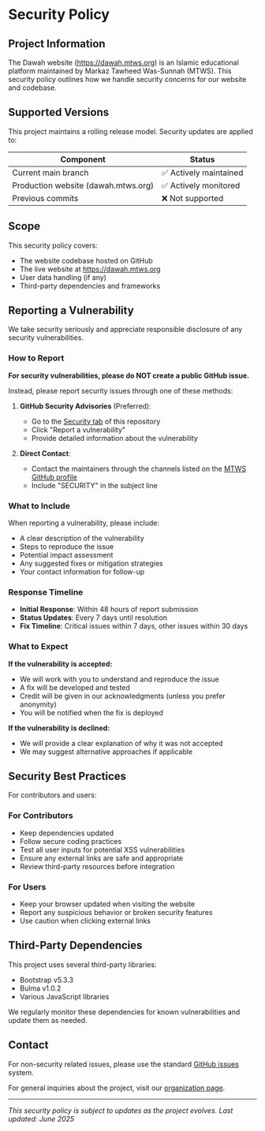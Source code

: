 # Security Policy

## Project Information

The Dawah website (https://dawah.mtws.org) is an Islamic educational platform maintained by Markaz Tawheed Was-Sunnah (MTWS). This security policy outlines how we handle security concerns for our website and codebase.

## Supported Versions

This project maintains a rolling release model. Security updates are applied to:

| Component | Status |
| --------- | ------ |
| Current main branch | ✅ Actively maintained |
| Production website (dawah.mtws.org) | ✅ Actively monitored |
| Previous commits | ❌ Not supported |

## Scope

This security policy covers:
- The website codebase hosted on GitHub
- The live website at https://dawah.mtws.org
- User data handling (if any)
- Third-party dependencies and frameworks

## Reporting a Vulnerability

We take security seriously and appreciate responsible disclosure of any security vulnerabilities.

### How to Report

**For security vulnerabilities, please do NOT create a public GitHub issue.**

Instead, please report security issues through one of these methods:

1. **GitHub Security Advisories** (Preferred):
   - Go to the [Security tab](https://github.com/mtwsnc/dawah/security) of this repository
   - Click "Report a vulnerability"
   - Provide detailed information about the vulnerability

2. **Direct Contact**:
   - Contact the maintainers through the channels listed on the [MTWS GitHub profile](https://github.com/mtwsnc)
   - Include "SECURITY" in the subject line

### What to Include

When reporting a vulnerability, please include:

- A clear description of the vulnerability
- Steps to reproduce the issue
- Potential impact assessment
- Any suggested fixes or mitigation strategies
- Your contact information for follow-up

### Response Timeline

- **Initial Response**: Within 48 hours of report submission
- **Status Updates**: Every 7 days until resolution
- **Fix Timeline**: Critical issues within 7 days, other issues within 30 days

### What to Expect

**If the vulnerability is accepted:**
- We will work with you to understand and reproduce the issue
- A fix will be developed and tested
- Credit will be given in our acknowledgments (unless you prefer anonymity)
- You will be notified when the fix is deployed

**If the vulnerability is declined:**
- We will provide a clear explanation of why it was not accepted
- We may suggest alternative approaches if applicable

## Security Best Practices

For contributors and users:

### For Contributors
- Keep dependencies updated
- Follow secure coding practices
- Test all user inputs for potential XSS vulnerabilities
- Ensure any external links are safe and appropriate
- Review third-party resources before integration

### For Users
- Keep your browser updated when visiting the website
- Report any suspicious behavior or broken security features
- Use caution when clicking external links

## Third-Party Dependencies

This project uses several third-party libraries:
- Bootstrap v5.3.3
- Bulma v1.0.2
- Various JavaScript libraries

We regularly monitor these dependencies for known vulnerabilities and update them as needed.

## Contact

For non-security related issues, please use the standard [GitHub issues](https://github.com/mtwsnc/dawah/issues) system.

For general inquiries about the project, visit our [organization page](https://github.com/mtwsnc).

---

*This security policy is subject to updates as the project evolves. Last updated: June 2025*
